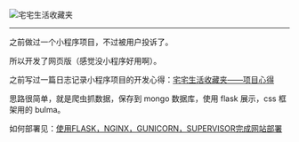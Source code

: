 ![宅宅生活收藏夹](https://user-images.githubusercontent.com/25655581/61578375-829ed680-ab28-11e9-92b0-b8bde03d500a.png)

------

之前做过一个小程序项目，不过被用户投诉了。

所以开发了网页版（感觉没小程序好用啊）。

之前写过一篇日志记录小程序项目的开发心得：[宅宅生活收藏夹——项目心得](https://lijianxun.top/?p=17)

思路很简单，就是爬虫抓数据，保存到 mongo 数据库，使用 flask 展示，css 框架用的 bulma。

如何部署见：[使用FLASK，NGINX，GUNICORN，SUPERVISOR完成网站部署](https://lijianxun.top/?p=28)

